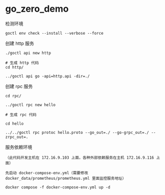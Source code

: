 # go_zero_demo

检测环境
```shell
goctl env check --install --verbose --force
```

创建 http 服务
```shell
./goctl api new http

# 生成 http 代码
cd http/
    
../goctl api go -api=http.api -dir=./

```


创建 rpc 服务
```shell
cd rpc/

../goctl rpc new hello

# 生成 rpc 代码

cd hello

../../goctl rpc protoc hello.proto --go_out=./ --go-grpc_out=./ --zrpc_out=.
```


服务依赖环境
```shell
（此代码开发主机在 172.16.9.103 上面，各种外部依赖服务在主机 172.16.9.116 上面）

先启动 docker-compose-env.yml（需要修改 docker_data/prometheus/prometheus.yml 里面监控服务地址）

docker compose -f docker-compose-env.yml up -d

```



